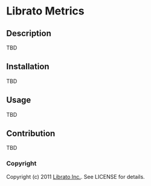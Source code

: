 Librato Metrics
=======

## Description

TBD

## Installation

TBD

## Usage

TBD

## Contribution

TBD

### Copyright

Copyright (c) 2011 [Librato Inc.](http://librato.com). See LICENSE for details.